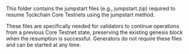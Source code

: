 This folder contains the jumpstart files (e.g., jumpstart.zip) required to resume Tockchain Core Testnets using the jumpstart method.

These files are specifically needed for validators to continue operations from a previous Core Testnet state, preserving the existing genesis block when the resumption is successful. Generators do not require these files and can be started at any time.